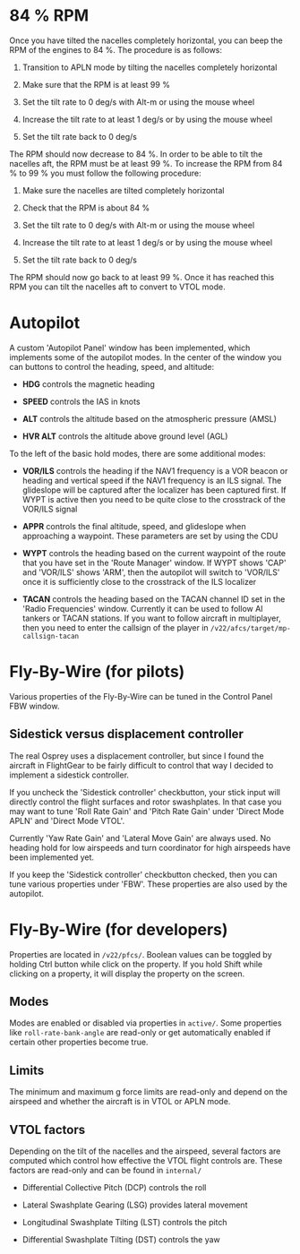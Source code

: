 84 % RPM
========

Once you have tilted the nacelles completely horizontal, you can beep the
RPM of the engines to 84 %. The procedure is as follows:

1. Transition to APLN mode by tilting the nacelles completely horizontal

2. Make sure that the RPM is at least 99 %

3. Set the tilt rate to 0 deg/s with Alt-m or using the mouse wheel

4. Increase the tilt rate to at least 1 deg/s or by using the mouse wheel

5. Set the tilt rate back to 0 deg/s

The RPM should now decrease to 84 %. In order to be able to tilt the nacelles
aft, the RPM must be at least 99 %. To increase the RPM from 84 % to 99 % you
must follow the following procedure:

1. Make sure the nacelles are tilted completely horizontal

2. Check that the RPM is about 84 %

3. Set the tilt rate to 0 deg/s with Alt-m or using the mouse wheel

4. Increase the tilt rate to at least 1 deg/s or by using the mouse wheel

5. Set the tilt rate back to 0 deg/s

The RPM should now go back to at least 99 %. Once it has reached this RPM
you can tilt the nacelles aft to convert to VTOL mode.

Autopilot
=========

A custom 'Autopilot Panel' window has been implemented, which implements
some of the autopilot modes. In the center of the window you can buttons
to control the heading, speed, and altitude:

* **HDG** controls the magnetic heading

* **SPEED** controls the IAS in knots

* **ALT** controls the altitude based on the atmospheric pressure (AMSL)

* **HVR ALT** controls the altitude above ground level (AGL)

To the left of the basic hold modes, there are some additional modes:

* **VOR/ILS** controls the heading if the NAV1 frequency is a VOR
  beacon or heading and vertical speed if the NAV1 frequency is an
  ILS signal. The glideslope will be captured after the localizer
  has been captured first. If WYPT is active then you need to be
  quite close to the crosstrack of the VOR/ILS signal

* **APPR** controls the final altitude, speed, and glideslope when
  approaching a waypoint. These parameters are set by using the CDU

* **WYPT** controls the heading based on the current waypoint of the route
  that you have set in the 'Route Manager' window. If WYPT shows 'CAP'
  and 'VOR/ILS' shows 'ARM', then the autopilot will switch to 'VOR/ILS'
  once it is sufficiently close to the crosstrack of the ILS localizer

* **TACAN** controls the heading based on the TACAN channel ID set in the
  'Radio Frequencies' window. Currently it can be used to follow AI
  tankers or TACAN stations. If you want to follow aircraft in multiplayer,
  then you need to enter the callsign of the player in `/v22/afcs/target/mp-callsign-tacan`

Fly-By-Wire (for pilots)
========================

Various properties of the Fly-By-Wire can be tuned in the Control Panel FBW
window.

Sidestick versus displacement controller
----------------------------------------

The real Osprey uses a displacement controller, but since I found the aircraft
in FlightGear to be fairly difficult to control that way I decided to implement
a sidestick controller.

If you uncheck the 'Sidestick controller' checkbutton, your stick input will
directly control the flight surfaces and rotor swashplates. In that case you
may want to tune 'Roll Rate Gain' and 'Pitch Rate Gain' under 'Direct Mode APLN'
and 'Direct Mode VTOL'.

Currently 'Yaw Rate Gain' and 'Lateral Move Gain' are always used. No heading
hold for low airspeeds and turn coordinator for high airspeeds have been
implemented yet.

If you keep the 'Sidestick controller' checkbutton checked, then you can tune
various properties under 'FBW'. These properties are also used by the autopilot.

Fly-By-Wire (for developers)
============================

Properties are located in `/v22/pfcs/`. Boolean values can be toggled by
holding Ctrl button while click on the property. If you hold Shift while
clicking on a property, it will display the property on the screen.

Modes
-----

Modes are enabled or disabled via properties in `active/`. Some properties
like `roll-rate-bank-angle` are read-only or get automatically enabled if
certain other properties become true.

Limits
------

The minimum and maximum g force limits are read-only and depend on the
airspeed and whether the aircraft is in VTOL or APLN mode.

VTOL factors
------------

Depending on the tilt of the nacelles and the airspeed, several factors
are computed which control how effective the VTOL flight controls are.
These factors are read-only and can be found in `internal/`

* Differential Collective Pitch (DCP) controls the roll

* Lateral Swashplate Gearing (LSG) provides lateral movement

* Longitudinal Swashplate Tilting (LST) controls the pitch 

* Differential Swashplate Tilting (DST) controls the yaw
